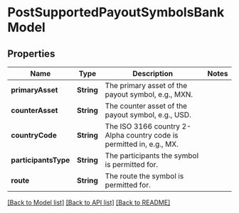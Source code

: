 # PostSupportedPayoutSymbolsBankModel

## Properties
Name | Type | Description | Notes
------------ | ------------- | ------------- | -------------
**primaryAsset** | **String** | The primary asset of the payout symbol, e.g., MXN. | 
**counterAsset** | **String** | The counter asset of the payout symbol, e.g., USD. | 
**countryCode** | **String** | The ISO 3166 country 2-Alpha country code is permitted in, e.g., MX. | 
**participantsType** | **String** | The participants the symbol is permitted for. | 
**route** | **String** | The route the symbol is permitted for. | 

[[Back to Model list]](../README.md#documentation-for-models) [[Back to API list]](../README.md#documentation-for-api-endpoints) [[Back to README]](../README.md)


